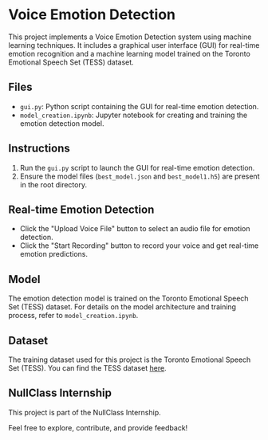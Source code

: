 # Voice Emotion Detection

This project implements a Voice Emotion Detection system using machine learning techniques. It includes a graphical user interface (GUI) for real-time emotion recognition and a machine learning model trained on the Toronto Emotional Speech Set (TESS) dataset.

## Files

- `gui.py`: Python script containing the GUI for real-time emotion detection.
- `model_creation.ipynb`: Jupyter notebook for creating and training the emotion detection model.
  
## Instructions

1. Run the `gui.py` script to launch the GUI for real-time emotion detection.
2. Ensure the model files (`best_model.json` and `best_model1.h5`) are present in the root directory.

## Real-time Emotion Detection

- Click the "Upload Voice File" button to select an audio file for emotion detection.
- Click the "Start Recording" button to record your voice and get real-time emotion predictions.

## Model

The emotion detection model is trained on the Toronto Emotional Speech Set (TESS) dataset. For details on the model architecture and training process, refer to `model_creation.ipynb`.

## Dataset

The training dataset used for this project is the Toronto Emotional Speech Set (TESS). You can find the TESS dataset [here]([provide_dataset_link](https://www.kaggle.com/datasets/ejlok1/toronto-emotional-speech-set-tess)).

## NullClass Internship

This project is part of the NullClass Internship.

Feel free to explore, contribute, and provide feedback!

